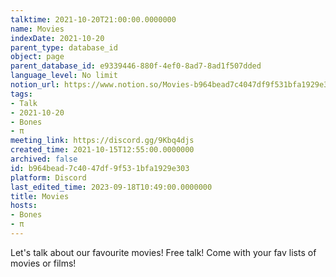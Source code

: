```yaml
---
talktime: 2021-10-20T21:00:00.0000000
name: Movies
indexDate: 2021-10-20
parent_type: database_id
object: page
parent_database_id: e9339446-880f-4ef0-8ad7-8ad1f507dded
language_level: No limit
notion_url: https://www.notion.so/Movies-b964bead7c4047df9f531bfa1929e303
tags:
- Talk
- 2021-10-20
- Bones
- π
meeting_link: https://discord.gg/9Kbq4djs
created_time: 2021-10-15T12:55:00.0000000
archived: false
id: b964bead-7c40-47df-9f53-1bfa1929e303
platform: Discord
last_edited_time: 2023-09-18T10:49:00.0000000
title: Movies
hosts:
- Bones
- π
---
```


Let's talk about our favourite movies!
Free talk! Come with your fav lists of movies or films!


